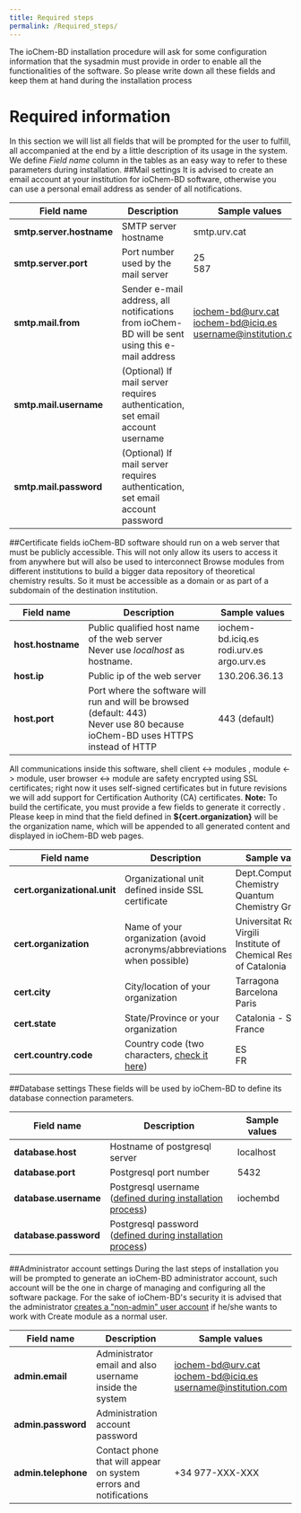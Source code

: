 ```yaml
---
title: Required steps
permalink: /Required_steps/
---
```

The ioChem-BD installation procedure will ask for some configuration information that the sysadmin must provide in order to enable all the functionalities of the software.
So please write down all these fields and keep them at hand during the installation process
# Required information
In this section we will list all fields that will be prompted for the user to fulfill, all accompanied at the end by a little description of its usage in the system.
We define *Field name* column in the tables as an easy way to refer to these parameters during installation.
##Mail settings
<span id="mail"></span> It is advised to create an email account at your institution for ioChem-BD software, otherwise you can use a personal email address as sender of all notifications.

|Field name|Description|Sample values|
|----------|-----------|-------------|
|<strong>smtp.server.hostname</strong>|SMTP server hostname|smtp.urv.cat|
|<strong>smtp.server.port</strong>|Port number used by the mail server|25<br/>587|
|<strong>smtp.mail.from</strong>|Sender e-mail address, all notifications from ioChem-BD will be sent using this e-mail address|iochem-bd@urv.cat<br />iochem-bd@iciq.es<br />username@institution.com|
|<strong>smtp.mail.username</strong>|(Optional) If mail server requires authentication, set email account username||
|<strong>smtp.mail.password</strong>|(Optional) If mail server requires authentication, set email account password||

##Certificate fields
<span id="certificate"></span> ioChem-BD software should run on a web server that must be publicly accessible. This will not only allow its users to access it from anywhere but will also be used to interconnect Browse modules from different institutions to build a bigger data repository of theoretical chemistry results. So it must be accessible as a domain or as part of a subdomain of the destination institution.

| Field name | Description | Sample values |
|-----------|---------------|---------------| 
| **host.hostname** | Public qualified host name of the web server<br/>Never use *localhost* as hostname. | iochem-bd.iciq.es<br/>rodi.urv.es<br/>argo.urv.es|
|  **host.ip** | Public ip of the web server | 130.206.36.13 |
| **host.port** | Port where the software will run and will be browsed (default: 443) <br/>Never use 80 because ioChem-BD uses HTTPS instead of HTTP | 443 (default) |

All communications inside this software, shell client &lt;-&gt; modules , module &lt;-&gt; module, user browser &lt;-&gt; module are safety encrypted using SSL certificates; right now it uses self-signed certificates but in future revisions we will add support for Certification Authority (CA) certificates.
**Note:** To build the certificate, you must provide a few fields to generate it correctly . Please keep in mind that the field defined in **${cert.organization}** will be the organization name, which will be appended to all generated content and displayed in ioChem-BD web pages.

| Field name | Description | Sample values |
|------------|-------------|---------------|
| **cert.organizational.unit** | Organizational unit defined inside SSL certificate|Dept.Computational Chemistry<br/>Quantum Chemistry Group |
| **cert.organization** | Name of your organization (avoid acronyms/abbreviations when possible) | Universitat Rovira i Virgili<br/>Institute of Chemical Research of Catalonia|
| **cert.city** | City/location of your organization | Tarragona<br/>Barcelona<br/>Paris |
| **cert.state** | State/Province or your organization | Catalonia - Spain<br/>France |
| **cert.country.code** | Country code (two characters, [check it here](http://www.nationsonline.org/oneworld/country_code_list.htm)) | ES<br/>FR |

##Database settings
These fields will be used by ioChem-BD to define its database connection parameters.

| Field name | Description | Sample values |
|------------|-------------|---------------|
| **database.host** | Hostname of postgresql server | localhost |
| **database.port** | Postgresql port number | 5432 |
| **database.username** | Postgresql username ([defined during installation process](/installation/Installation.md#createdatabaseuser "wikilink")) | iochembd |
| **database.password** | Postgresql password ([defined during installation process](/installation#createdatabaseuser "wikilink")) |          |

##Administrator account settings
<span id="admin"></span> During the last steps of installation you will be prompted to generate an ioChem-BD administrator account, such account will be the one in charge of managing and configuring all the software package.
For the sake of ioChem-BD's security it is advised that the administrator [creates a "non-admin" user account](/installation/Structure_generation#useraccountgeneration "wikilink") if he/she wants to work with Create module as a normal user.

|Field name|Description|Sample values|
|----------|-----------|-------------|
|**admin.email**|Administrator email and also username inside the system|iochem-bd@urv.cat<br />iochem-bd@iciq.es<br/>username@institution.com|
|**admin.password**|Administration account password||
|**admin.telephone**|Contact phone that will appear on system errors and notifications|+34 977-XXX-XXX|
